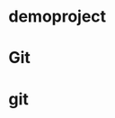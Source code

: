 # demoproject
<html>
  <head>
    <title>This is my first git </title>
    </head>
  <body>
    <h1>Git<h1>
    <p>git</p>
  </body>
</html>


